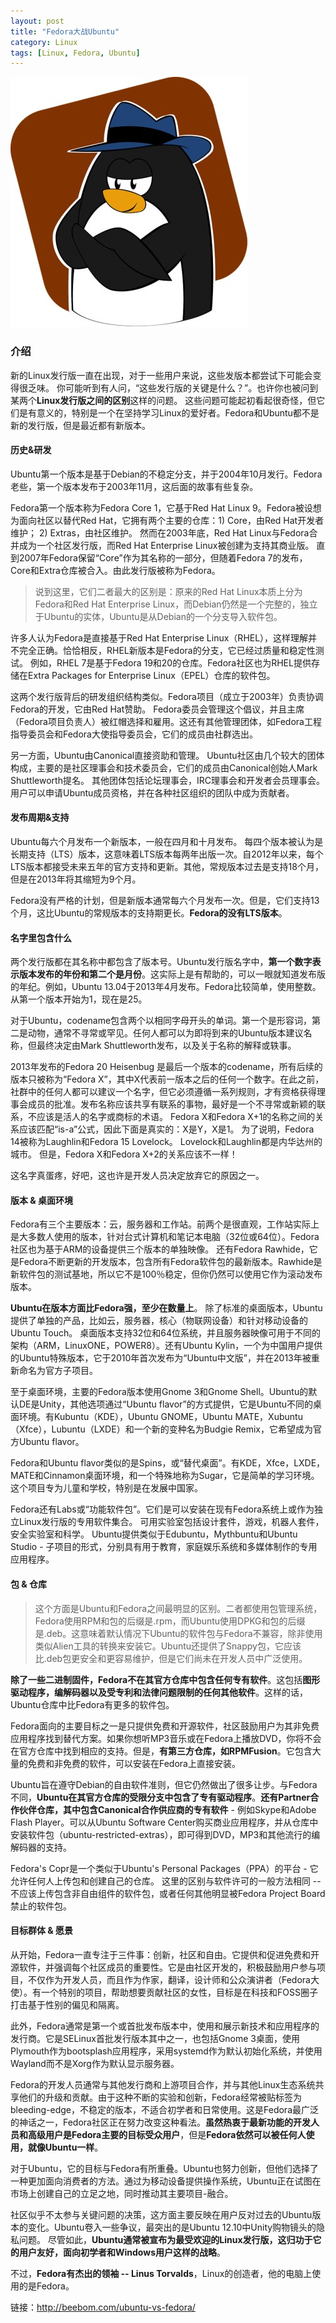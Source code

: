```yaml
---
layout: post
title: "Fedora大战Ubuntu"
category: Linux
tags: [Linux, Fedora, Ubuntu]
---
```


![diff](https://raw.githubusercontent.com/wangjiangyong/wangjiangyong.github.io/master/assets/images/fudiff.jpg)

### 介绍

新的Linux发行版一直在出现，对于一些用户来说，这些发版本都尝试下可能会变得很乏味。 你可能听到有人问，“这些发行版的关键是什么？”。也许你也被问到某两个**Linux发行版之间的区别**这样的问题。 这些问题可能起初看起很奇怪，但它们是有意义的，特别是一个在坚持学习Linux的爱好者。Fedora和Ubuntu都不是新的发行版，但是最近都有新版本。

#### 历史&研发

Ubuntu第一个版本是基于Debian的不稳定分支，并于2004年10月发行。Fedora老些，第一个版本发布于2003年11月，这后面的故事有些复杂。

Fedora第一个版本称为Fedora Core 1，它基于Red Hat Linux 9。Fedora被设想为面向社区以替代Red Hat，它拥有两个主要的仓库：1) Core，由Red Hat开发者维护； 2) Extras，由社区维护。 然而在2003年底，Red Hat Linux与Fedora合并成为一个社区发行版，而Red Hat Enterprise Linux被创建为支持其商业版。 直到2007年Fedora保留“Core”作为其名称的一部分，但随着Fedora 7的发布，Core和Extra仓库被合入。由此发行版被称为Fedora。

> 说到这里，它们二者最大的区别是：原来的Red Hat Linux本质上分为Fedora和Red Hat Enterprise Linux，而Debian仍然是一个完整的，独立于Ubuntu的实体，Ubuntu是从Debian的一个分支导入软件包。

许多人认为Fedora是直接基于Red Hat Enterprise Linux（RHEL），这样理解并不完全正确。恰恰相反，RHEL新版本是Fedora的分支，它已经过质量和稳定性测试。 例如，RHEL 7是基于Fedora 19和20的仓库。Fedora社区也为RHEL提供存储在Extra Packages for Enterprise Linux（EPEL）仓库的软件包。

这两个发行版背后的研发组织结构类似。Fedora项目（成立于2003年）负责协调Fedora的开发，它由Red Hat赞助。 Fedora委员会管理这个倡议，并且主席（Fedora项目负责人）被红帽选择和雇用。这还有其他管理团体，如Fedora工程指导委员会和Fedora大使指导委员会，它们的成员由社群选出。

另一方面，Ubuntu由Canonical直接资助和管理。 Ubuntu社区由几个较大的团体构成，主要的是社区理事会和技术委员会，它们的成员由Canonical创始人Mark Shuttleworth提名。 其他团体包括论坛理事会，IRC理事会和开发者会员理事会。用户可以申请Ubuntu成员资格，并在各种社区组织的团队中成为贡献者。


#### 发布周期&支持

Ubuntu每六个月发布一个新版本，一般在四月和十月发布。 每四个版本被认为是长期支持（LTS）版本，这意味着LTS版本每两年出版一次。自2012年以来，每个LTS版本都接受未来五年的官方支持和更新。其他，常规版本过去是支持18个月，但是在2013年将其缩短为9个月。

Fedora没有严格的计划，但是新版本通常每六个月发布一次。但是，它们支持13个月，这比Ubuntu的常规版本的支持期更长。**Fedora的没有LTS版本**。

#### 名字里包含什么

两个发行版都在其名称中都包含了版本号。Ubuntu发行版名字中，**第一个数字表示版本发布的年份和第二个是月份**。这实际上是有帮助的，可以一眼就知道发布版的年纪。例如，Ubuntu 13.04于2013年4月发布。Fedora比较简单，使用整数。从第一个版本开始为1，现在是25。

对于Ubuntu，codename包含两个以相同字母开头的单词。第一个是形容词，第二是动物，通常不寻常或罕见。任何人都可以为即将到来的Ubuntu版本建议名称，但最终决定由Mark Shuttleworth发布，以及关于名称的解释或轶事。

2013年发布的Fedora 20 Heisenbug 是最后一个版本的codename，所有后续的版本只被称为“Fedora X”，其中X代表前一版本之后的任何一个数字。在此之前，社群中的任何人都可以建议一个名字，但它必须遵循一系列规则，才有资格获得理事会成员的批准。发布名称应该共享有联系的事物，最好是一个不寻常或新颖的联系，不应该是活人的名字或商标的术语。 Fedora X和Fedora X+1的名称之间的关系应该匹配“is-a”公式，因此下面是真实的：X是Y，X是1。 为了说明，Fedora 14被称为Laughlin和Fedora 15 Lovelock。 Lovelock和Laughlin都是内华达州的城市。 但是，Fedora X和Fedora X+2的关系应该不一样！

这名字真蛋疼，好吧，这也许是开发人员决定放弃它的原因之一。

#### 版本 & 桌面环境

Fedora有三个主要版本：云，服务器和工作站。前两个是很直观，工作站实际上是大多数人使用的版本，针对台式计算机和笔记本电脑（32位或64位）。Fedora社区也为基于ARM的设备提供三个版本的单独映像。 还有Fedora Rawhide，它是Fedora不断更新的开发版本，包含所有Fedora软件包的最新版本。Rawhide是新软件包的测试基地，所以它不是100％稳定，但你仍然可以使用它作为滚动发布版本。

**Ubuntu在版本方面比Fedora强，至少在数量上**。 除了标准的桌面版本，Ubuntu提供了单独的产品，比如云，服务器，核心（物联网设备）和针对移动设备的Ubuntu Touch。 桌面版本支持32位和64位系统，并且服务器映像可用于不同的架构（ARM，LinuxONE，POWER8）。还有Ubuntu Kylin，一个为中国用户提供的Ubuntu特殊版本，它于2010年首次发布为“Ubuntu中文版”，并在2013年被重新命名为官方子项目。

至于桌面环境，主要的Fedora版本使用Gnome 3和Gnome Shell。Ubuntu的默认DE是Unity，其他选项通过“Ubuntu flavor”的方式提供，它是Ubuntu不同的桌面环境。有Kubuntu（KDE），Ubuntu GNOME，Ubuntu MATE，Xubuntu（Xfce），Lubuntu（LXDE）和一个新的变种名为Budgie Remix，它希望成为官方Ubuntu flavor。

Fedora和Ubuntu flavor类似的是Spins，或“替代桌面”。有KDE，Xfce，LXDE，MATE和Cinnamon桌面环境，和一个特殊地称为Sugar，它是简单的学习环境。 这个项目专为儿童和学校，特别是在发展中国家。

Fedora还有Labs或“功能软件包”。它们是可以安装在现有Fedora系统上或作为独立Linux发行版的专用软件集合。 可用实验室包括设计套件，游戏，机器人套件，安全实验室和科学。 Ubuntu提供类似于Edubuntu，Mythbuntu和Ubuntu Studio - 子项目的形式，分别具有用于教育，家庭娱乐系统和多媒体制作的专用应用程序。


#### 包 & 仓库

> 这个方面是Ubuntu和Fedora之间最明显的区别。二者都使用包管理系统，Fedora使用RPM和包的后缀是.rpm，而Ubuntu使用DPKG和包的后缀是.deb。这意味着默认情况下Ubuntu的软件包与Fedora不兼容，除非使用类似Alien工具的转换来安装它。Ubuntu还提供了Snappy包，它应该比.deb包更安全和更容易维护，但是它们尚未在开发人员中广泛使用。

**除了一些二进制固件，Fedora不在其官方仓库中包含任何专有软件**。这包括**图形驱动程序，编解码器以及受专利和法律问题限制的任何其他软件**。这样的话，Ubuntu仓库中比Fedora有更多的软件包。

Fedora面向的主要目标之一是只提供免费和开源软件，社区鼓励用户为其非免费应用程序找到替代方案。如果你想听MP3音乐或在Fedora上播放DVD，你将不会在官方仓库中找到相应的支持。但是，**有第三方仓库，如RPMFusion**。它包含大量的免费和非免费的软件，可以安装在Fedora上直接安装。

Ubuntu旨在遵守Debian的自由软件准则，但它仍然做出了很多让步。与Fedora不同，**Ubuntu在其官方仓库的受限分支中包含了专有驱动程序**。**还有Partner合作伙伴仓库，其中包含Canonical合作供应商的专有软件** - 例如Skype和Adobe Flash Player。可以从Ubuntu Software Center购买商业应用程序，并从仓库中安装软件包（ubuntu-restricted-extras），即可得到DVD，MP3和其他流行的编解码器的支持。

Fedora's Copr是一个类似于Ubuntu's Personal Packages（PPA）的平台 - 它允许任何人上传包和创建自己的仓库。 这里的区别与软件许可的一般方法相同 -- 不应该上传包含非自由组件的软件包，或者任何其他明显被Fedora Project Board禁止的软件包。

#### 目标群体 & 愿景

从开始，Fedora一直专注于三件事：创新，社区和自由。它提供和促进免费和开源软件，并强调每个社区成员的重要性。它是由社区开发的，积极鼓励用户参与项目，不仅作为开发人员，而且作为作家，翻译，设计师和公众演讲者（Fedora大使）。有一个特别的项目，帮助想要贡献社区的女性，目标是在科技和FOSS圈子打击基于性别的偏见和隔离。

此外，Fedora通常是第一个或首批发布版本中，使用和展示新技术和应用程序的发行商。它是SELinux首批发行版本其中之一，也包括Gnome 3桌面，使用Plymouth作为bootsplash应用程序，采用systemd作为默认初始化系统，并使用Wayland而不是Xorg作为默认显示服务器。

Fedora的开发人员通常与其他发行商和上游项目合作，并与其他Linux生态系统共享他们的升级和贡献。由于这种不断的实验和创新，Fedora经常被贴标签为bleeding-edge，不稳定的版本，不适合初学者和日常使用。这是Fedora最广泛的神话之一，Fedora社区正在努力改变这种看法。**虽然热衷于最新功能的开发人员和高级用户是Fedora主要的目标受众用户**，但是**Fedora依然可以被任何人使用，就像Ubuntu一样**。

对于Ubuntu，它的目标与Fedora有所重叠。Ubuntu也努力创新，但他们选择了一种更加面向消费者的方法。通过为移动设备提供操作系统，Ubuntu正在试图在市场上创建自己的立足之地，同时推动其主要项目-融合。

社区似乎不太参与关键问题的决策，这方面主要反映在用户反对过去的Ubuntu版本的变化。Ubuntu卷入一些争议，最突出的是Ubuntu 12.10中Unity购物镜头的隐私问题。 尽管如此，**Ubuntu通常被宣布为最受欢迎的Linux发行版，这归功于它的用户友好，面向初学者和Windows用户这样的战略**。

不过，**Fedora有杰出的领袖 -- Linus Torvalds**，Linux的创造者，他的电脑上使用的是Fedora。


链接：http://beebom.com/ubuntu-vs-fedora/
